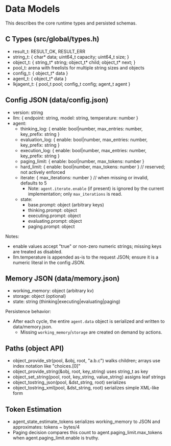 # Data Models

This describes the core runtime types and persisted schemas.

## C Types (src/global/types.h)

- result_t: RESULT_OK, RESULT_ERR
- string_t: { char* data; uint64_t capacity; uint64_t size; }
- object_t: { string_t* string; object_t* child; object_t* next; }
- pool_t: arena with freelists for multiple string sizes and objects
- config_t: { object_t* data }
- agent_t: { object_t* data }
- lkjagent_t: { pool_t pool; config_t config; agent_t agent }

## Config JSON (data/config.json)

- version: string
- llm: { endpoint: string, model: string, temperature: number }
- agent:
  - thinking_log: { enable: bool|number, max_entries: number, key_prefix: string }
  - evaluation_log: { enable: bool|number, max_entries: number, key_prefix: string }
  - execution_log: { enable: bool|number, max_entries: number, key_prefix: string }
  - paging_limit: { enable: bool|number, max_tokens: number }
  - hard_limit: { enable: bool|number, max_tokens: number }  // reserved; not actively enforced
  - iterate: { max_iterations: number }  // when missing or invalid, defaults to 5
    - Note: `agent.iterate.enable` (if present) is ignored by the current implementation; only `max_iterations` is read.
  - state:
    - base.prompt: object (arbitrary keys)
    - thinking.prompt: object
    - executing.prompt: object
    - evaluating.prompt: object
    - paging.prompt: object

Notes:
- enable values accept "true" or non-zero numeric strings; missing keys are treated as disabled.
- llm.temperature is appended as-is to the request JSON; ensure it is a numeric literal in the config JSON.

## Memory JSON (data/memory.json)

- working_memory: object (arbitrary kv)
- storage: object (optional)
- state: string (thinking|executing|evaluating|paging)

Persistence behavior:
- After each cycle, the entire `agent.data` object is serialized and written to data/memory.json.
  - Missing `working_memory`/`storage` are created on demand by actions.

## Paths (object API)

- object_provide_str(pool, &obj, root, "a.b.c") walks children; arrays use index notation like "choices.[0]"
- object_provide_string(&obj, root, key_string) uses string_t as key
- object_set_string(pool, root, key_string, value_string) assigns leaf strings
- object_tostring_json(pool, &dst_string, root) serializes
- object_tostring_xml(pool, &dst_string, root) serializes simple XML-like form

## Token Estimation

- agent_state_estimate_tokens serializes working_memory to JSON and approximates: tokens ~ bytes/4
- Paging decision compares this count to agent.paging_limit.max_tokens when agent.paging_limit.enable is truthy.
